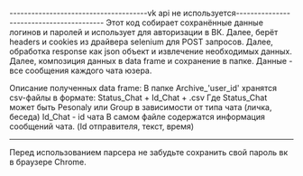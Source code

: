 --------------------------------------vk api не используется-----------------------------------------
Этот код собирает сохранённые данные логинов и паролей и использует для авторизации в ВК.
 Далее, берёт headers и cookies из драйвера selenium для POST запросов.
 Далее, обработка response как json объект и извлечение необходимых данных.
 Далее, композиция данных в data frame и сохранение в папке.
 Данные - все сообщения каждого чата юзера.
    
Описание полученных data frame:
  В папке Archive_'user_id' хранятся csv-файлы в формате:
  Status_Chat + Id_Chat + .csv
  Где Status_Chat может быть Pesonaly или Group в зависимости от типа чата (личка, беседа)
  Id_Chat - id чата 
  В самом файле содержатся информация сообщений чата. (Id отправителя, текст, время)

--------------------------------------------------------------------------------------------
Перед использованием парсера не забудьте сохранить свой пароль вк в браузере Chrome.
